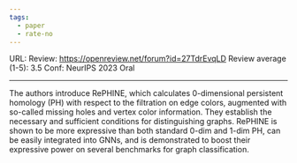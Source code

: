 ```yaml
---
tags:
  - paper
  - rate-no
---
```

URL: 
Review: https://openreview.net/forum?id=27TdrEvqLD
Review average (1-5): 3.5
Conf: NeurIPS 2023 Oral

---

The authors introduce RePHINE, which calculates 0-dimensional persistent homology (PH) with respect to the filtration on edge colors, augmented with so-called missing holes and vertex color information. They establish the necessary and sufficient conditions for distinguishing graphs. RePHINE is shown to be more expressive than both standard 0-dim and 1-dim PH, can be easily integrated into GNNs, and is demonstrated to boost their expressive power on several benchmarks for graph classification.
